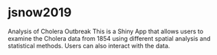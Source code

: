 # jsnow2019
Analysis of Cholera Outbreak 
This is a Shiny App that allows users to examine the Cholera data from 1854 using different spatial analysis and statistical methods.
Users can also interact with the data.
